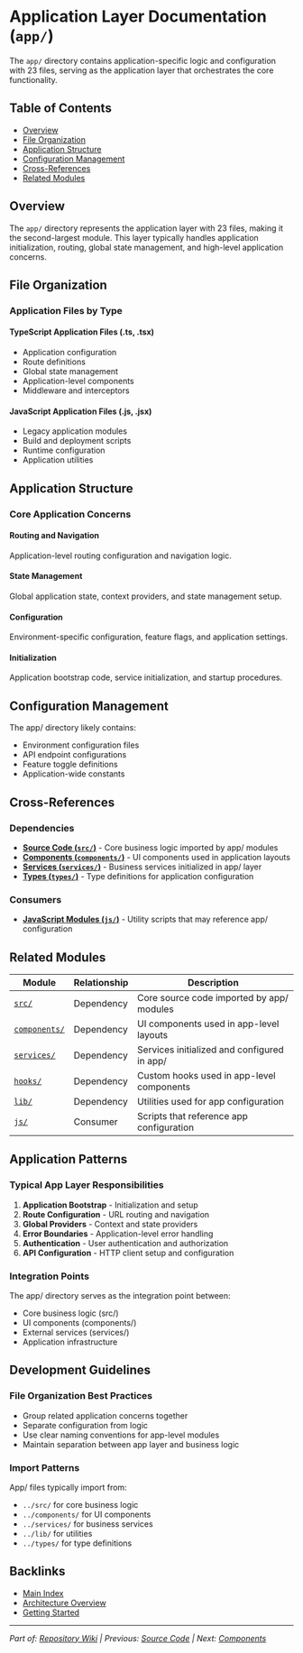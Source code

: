 # Application Layer Documentation (`app/`)

The `app/` directory contains application-specific logic and configuration with 23 files, serving as the application layer that orchestrates the core functionality.

## Table of Contents
- [Overview](#overview)
- [File Organization](#file-organization)
- [Application Structure](#application-structure)
- [Configuration Management](#configuration-management)
- [Cross-References](#cross-references)
- [Related Modules](#related-modules)

## Overview

The `app/` directory represents the application layer with 23 files, making it the second-largest module. This layer typically handles application initialization, routing, global state management, and high-level application concerns.

## File Organization

### Application Files by Type

#### TypeScript Application Files (.ts, .tsx)
- Application configuration
- Route definitions
- Global state management
- Application-level components
- Middleware and interceptors

#### JavaScript Application Files (.js, .jsx)
- Legacy application modules
- Build and deployment scripts
- Runtime configuration
- Application utilities

## Application Structure

### Core Application Concerns

#### Routing and Navigation
Application-level routing configuration and navigation logic.

#### State Management
Global application state, context providers, and state management setup.

#### Configuration
Environment-specific configuration, feature flags, and application settings.

#### Initialization
Application bootstrap code, service initialization, and startup procedures.

## Configuration Management

The app/ directory likely contains:
- Environment configuration files
- API endpoint configurations
- Feature toggle definitions
- Application-wide constants

## Cross-References

### Dependencies
- **[Source Code (`src/`)](./src.md)** - Core business logic imported by app/ modules
- **[Components (`components/`)](./components.md)** - UI components used in application layouts
- **[Services (`services/`)](./services.md)** - Business services initialized in app/ layer
- **[Types (`types/`)](./types.md)** - Type definitions for application configuration

### Consumers
- **[JavaScript Modules (`js/`)](./js.md)** - Utility scripts that may reference app/ configuration

## Related Modules

| Module | Relationship | Description |
|--------|--------------|-------------|
| [`src/`](./src.md) | Dependency | Core source code imported by app/ modules |
| [`components/`](./components.md) | Dependency | UI components used in app-level layouts |
| [`services/`](./services.md) | Dependency | Services initialized and configured in app/ |
| [`hooks/`](./hooks.md) | Dependency | Custom hooks used in app-level components |
| [`lib/`](./lib.md) | Dependency | Utilities used for app configuration |
| [`js/`](./js.md) | Consumer | Scripts that reference app configuration |

## Application Patterns

### Typical App Layer Responsibilities
1. **Application Bootstrap** - Initialization and setup
2. **Route Configuration** - URL routing and navigation
3. **Global Providers** - Context and state providers
4. **Error Boundaries** - Application-level error handling
5. **Authentication** - User authentication and authorization
6. **API Configuration** - HTTP client setup and configuration

### Integration Points
The app/ directory serves as the integration point between:
- Core business logic (src/)
- UI components (components/)
- External services (services/)
- Application infrastructure

## Development Guidelines

### File Organization Best Practices
- Group related application concerns together
- Separate configuration from logic
- Use clear naming conventions for app-level modules
- Maintain separation between app layer and business logic

### Import Patterns
App/ files typically import from:
- `../src/` for core business logic
- `../components/` for UI components
- `../services/` for business services
- `../lib/` for utilities
- `../types/` for type definitions

## Backlinks

- [Main Index](./README.md#core-modules)
- [Architecture Overview](./architecture.md#application-layer)
- [Getting Started](./getting-started.md#application-setup)

---
*Part of: [Repository Wiki](./README.md) | Previous: [Source Code](./src.md) | Next: [Components](./components.md)*